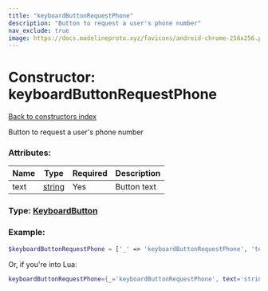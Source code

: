 ```yaml
---
title: "keyboardButtonRequestPhone"
description: "Button to request a user's phone number"
nav_exclude: true
image: https://docs.madelineproto.xyz/favicons/android-chrome-256x256.png
---
```

# Constructor: keyboardButtonRequestPhone  
[Back to constructors index](index.md)



Button to request a user's phone number

### Attributes:

| Name     |    Type       | Required | Description |
|----------|---------------|----------|-------------|
|text|[string](../types/string.md) | Yes|Button text|



### Type: [KeyboardButton](../types/KeyboardButton.md)


### Example:

```php
$keyboardButtonRequestPhone = ['_' => 'keyboardButtonRequestPhone', 'text' => 'string'];
```  


Or, if you're into Lua:

```lua
keyboardButtonRequestPhone={_='keyboardButtonRequestPhone', text='string'}

```


